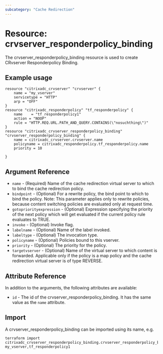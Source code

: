 ```yaml
---
subcategory: "Cache Redirection"
---
```


# Resource: crvserver_responderpolicy_binding

The crvserver_responderpolicy_binding resource is used to create CRvserver Responderpolicy Binding.


## Example usage

```hcl
resource "citrixadc_crvserver" "crvserver" {
    name = "my_vserver"
    servicetype = "HTTP"
    arp = "OFF"
}
resource "citrixadc_responderpolicy" "tf_responderpolicy" {
	name    = "tf_responderpolicy1"
	action = "NOOP"
	rule = "HTTP.REQ.URL.PATH_AND_QUERY.CONTAINS(\"nosuchthing\")"
}
resource "citrixadc_crvserver_responderpolicy_binding" "crvserver_responderpolicy_binding" {
    name = citrixadc_crvserver.crvserver.name
    policyname = citrixadc_responderpolicy.tf_responderpolicy.name
    priority = 10
  
}
```


## Argument Reference

* `name` - (Required) Name of the cache redirection virtual server to which to bind the cache redirection policy.
* `bindpoint` - (Optional) For a rewrite policy, the bind point to which to bind the policy. Note: This parameter applies only to rewrite policies, because content switching policies are evaluated only at request time.
* `gotopriorityexpression` - (Optional) Expression specifying the priority of the next policy which will get evaluated if the current policy rule evaluates to TRUE.
* `invoke` - (Optional) Invoke flag.
* `labelname` - (Optional) Name of the label invoked.
* `labeltype` - (Optional) The invocation type.
* `policyname` - (Optional) Policies bound to this vserver.
* `priority` - (Optional) The priority for the policy.
* `targetvserver` - (Optional) Name of the virtual server to which content is forwarded. Applicable only if the policy is a map policy and the cache redirection virtual server is of type REVERSE.


## Attribute Reference

In addition to the arguments, the following attributes are available:

* `id` - The id of the crvserver_responderpolicy_binding. It has the same value as the `name` attribute.


## Import

A crvserver_responderpolicy_binding can be imported using its name, e.g.

```shell
terraform import citrixadc_crvserver_responderpolicy_binding.crvserver_responderpolicy_binding my_vserver,tf_responderpolicy1
```
